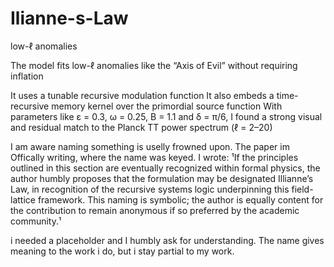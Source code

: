 # Ilianne-s-Law
low-ℓ anomalies


The model fits low-ℓ anomalies like the “Axis of Evil” without requiring inflation

It uses a tunable recursive modulation function
It also embeds a time-recursive memory kernel over the primordial source function
With parameters like ε = 0.3, ω = 0.25, B = 1.1 and δ = π/6, I found a strong visual and residual match to the Planck TT power spectrum (ℓ = 2–20)

I am aware naming something is uselly frowned upon. The paper im Offically writing, where the name was keyed. I wrote:
¹If the principles outlined in this section are eventually recognized within formal physics, the author humbly proposes that the formulation may be designated Illianne’s Law, in recognition of the recursive systems logic underpinning this field-lattice framework. This naming is symbolic; the author is equally content for the contribution to remain anonymous if so preferred by the academic community.¹ 

i needed a placeholder and I humbly ask for understanding. The name gives meaning to the work i do, but i stay partial to my work. 
